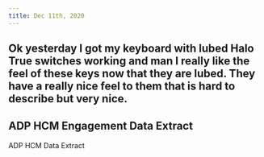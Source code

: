 ```yaml
---
title: Dec 11th, 2020
---
```


## Ok yesterday I got my keyboard with lubed Halo True switches working and man I really like the feel of these keys now that they are lubed.  They have a really nice feel to them that is hard to describe but very nice.
##
## ADP HCM Engagement Data Extract
ADP HCM Data Extract
